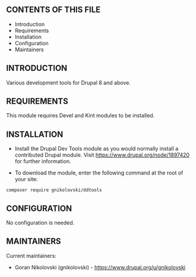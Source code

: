 CONTENTS OF THIS FILE
---------------------

 * Introduction
 * Requirements
 * Installation
 * Configuration
 * Maintainers


INTRODUCTION
------------

Various development tools for Drupal 8 and above.


REQUIREMENTS
------------

This module requires Devel and Kint modules to be installed.


INSTALLATION
------------

 * Install the Drupal Dev Tools module as you would normally install a
   contributed Drupal module. Visit https://www.drupal.org/node/1897420 for
   further information.
   
 * To download the module, enter the following command at the root of your site:
 
```shell
composer require gnikolovski/ddtools
```


CONFIGURATION
-------------

No configuration is needed.


MAINTAINERS
-----------

Current maintainers:
 * Goran Nikolovski (gnikolovski) - https://www.drupal.org/u/gnikolovski
